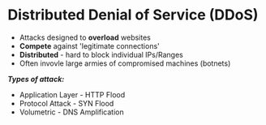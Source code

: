# Distributed Denial of Service (DDoS)

- Attacks designed to **overload** websites
- **Compete** against 'legitimate connections'
- **Distributed** - hard to block individual IPs/Ranges
- Often invovle large armies of compromised machines (botnets)

***Types of attack:***
- Application Layer - HTTP Flood
- Protocol Attack - SYN Flood
- Volumetric - DNS Amplification
